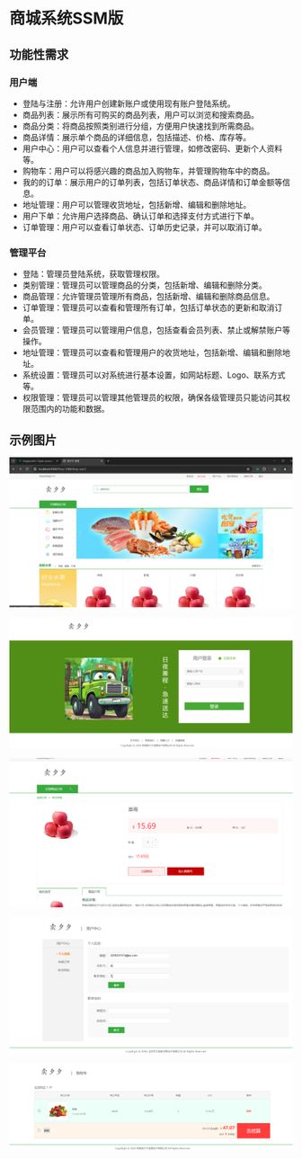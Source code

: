 # 商城系统SSM版

## 功能性需求

### **用户端**

- 登陆与注册：允许用户创建新账户或使用现有账户登陆系统。
- 商品列表：展示所有可购买的商品列表，用户可以浏览和搜索商品。
- 商品分类：将商品按照类别进行分组，方便用户快速找到所需商品。
- 商品详情：展示单个商品的详细信息，包括描述、价格、库存等。
- 用户中心：用户可以查看个人信息并进行管理，如修改密码、更新个人资料等。
- 购物车：用户可以将感兴趣的商品加入购物车，并管理购物车中的商品。
- 我的的订单：展示用户的订单列表，包括订单状态、商品详情和订单金额等信息。
- 地址管理：用户可以管理收货地址，包括新增、编辑和删除地址。
- 用户下单：允许用户选择商品、确认订单和选择支付方式进行下单。
- 订单管理：用户可以查看订单状态、订单历史记录，并可以取消订单。

### **管理平台**

- 登陆：管理员登陆系统，获取管理权限。
- 类别管理：管理员可以管理商品的分类，包括新增、编辑和删除分类。
- 商品管理：允许管理员管理所有商品，包括新增、编辑和删除商品信息。
- 订单管理：管理员可以查看和管理所有订单，包括订单状态的更新和取消订单。
- 会员管理：管理员可以管理用户信息，包括查看会员列表、禁止或解禁账户等操作。
- 地址管理：管理员可以查看和管理用户的收货地址，包括新增、编辑和删除地址。
- 系统设置：管理员可以对系统进行基本设置，如网站标题、Logo、联系方式等。
- 权限管理：管理员可以管理其他管理员的权限，确保各级管理员只能访问其权限范围内的功能和数据。



## 示例图片

![img.png](img/img3.png)

![img.png](img/img4.png)

![img.png](img/img5.png)

![img.png](img/img6.png)

![img.png](img/img7.png)

